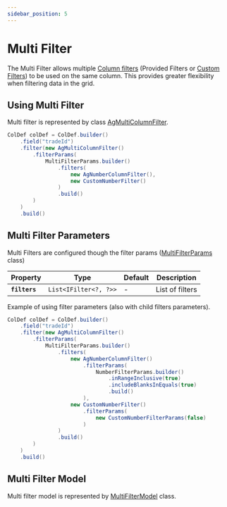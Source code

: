 ```yaml
---
sidebar_position: 5
---
```


# Multi Filter
The Multi Filter allows multiple [Column filters](column-filter.md) (Provided Filters or [Custom Filters](custom-filter.md)) to be used on the same column. This provides greater flexibility when filtering data in the grid.

## Using Multi Filter
Multi filter is represented by class [AgMultiColumnFilter](https://github.com/smolcan/ag-grid-jpa-adapter/blob/main/src/main/java/io/github/smolcan/aggrid/jpa/adapter/filter/provided/AgMultiColumnFilter.java).

```java
ColDef colDef = ColDef.builder()
    .field("tradeId")
    .filter(new AgMultiColumnFilter()
        .filterParams(
            MultiFilterParams.builder()
                .filters(
                    new AgNumberColumnFilter(),
                    new CustomNumberFilter()
                )
                .build()
        )
    )
    .build()
```

## Multi Filter Parameters
Multi Filters are configured though the filter params ([MultiFilterParams](https://github.com/smolcan/ag-grid-jpa-adapter/blob/main/src/main/java/io/github/smolcan/aggrid/jpa/adapter/filter/model/simple/params/MultiFilterParams.java) class)

| Property            | Type                                                                  | Default | Description     |
|---------------------|-----------------------------------------------------------------------|---------|-----------------|
| **`filters`**       | `List<IFilter<?, ?>>`                                                             | -       | List of filters |

Example of using filter parameters (also with child filters parameters).
```java
ColDef colDef = ColDef.builder()
    .field("tradeId")
    .filter(new AgMultiColumnFilter()
        .filterParams(
            MultiFilterParams.builder()
                .filters(
                    new AgNumberColumnFilter()
                        .filterParams(
                            NumberFilterParams.builder()
                                .inRangeInclusive(true)
                                .includeBlanksInEquals(true)
                                .build()
                        ),
                    new CustomNumberFilter()
                        .filterParams(
                            new CustomNumberFilterParams(false)
                        )
                )
                .build()
        )
    )
    .build()
```

## Multi Filter Model
Multi filter model is represented by [MultiFilterModel](https://github.com/smolcan/ag-grid-jpa-adapter/blob/main/src/main/java/io/github/smolcan/aggrid/jpa/adapter/filter/model/simple/MultiFilterModel.java) class.